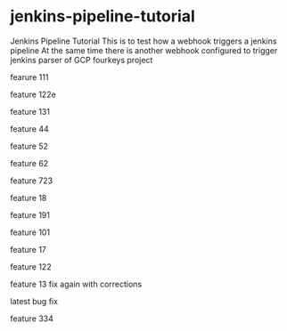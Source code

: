 # jenkins-pipeline-tutorial
Jenkins Pipeline Tutorial
 This is to test how a webhook triggers a jenkins pipeline
 At the same time there is another webhook configured to trigger jenkins parser of GCP fourkeys project

fearure 111

feature 122e


feature 131

feature 44

feature 52

feature 62

feature 723

feature 18

feature 191


feature 101


feature 17


feature 122

feature 13 fix again with corrections

latest bug fix

feature 334
